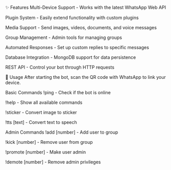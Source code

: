 ✨ Features
Multi-Device Support - Works with the latest WhatsApp Web API

Plugin System - Easily extend functionality with custom plugins

Media Support - Send images, videos, documents, and voice messages

Group Management - Admin tools for managing groups

Automated Responses - Set up custom replies to specific messages

Database Integration - MongoDB support for data persistence

REST API - Control your bot through HTTP requests

📖 Usage
After starting the bot, scan the QR code with WhatsApp to link your device.

Basic Commands
!ping - Check if the bot is online

!help - Show all available commands

!sticker - Convert image to sticker

!tts [text] - Convert text to speech

Admin Commands
!add [number] - Add user to group

!kick [number] - Remove user from group

!promote [number] - Make user admin

!demote [number] - Remove admin privileges
